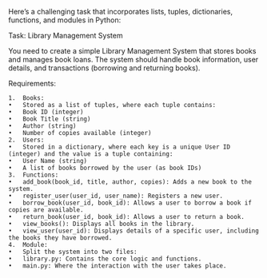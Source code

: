 Here’s a challenging task that incorporates lists, tuples, dictionaries, functions, and modules in Python:

Task: Library Management System

You need to create a simple Library Management System that stores books and manages book loans. The system should handle book information, user details, and transactions (borrowing and returning books).

Requirements:

	1.	Books:
	•	Stored as a list of tuples, where each tuple contains:
	•	Book ID (integer)
	•	Book Title (string)
	•	Author (string)
	•	Number of copies available (integer)
	2.	Users:
	•	Stored in a dictionary, where each key is a unique User ID (integer) and the value is a tuple containing:
	•	User Name (string)
	•	A list of books borrowed by the user (as book IDs)
	3.	Functions:
	•	add_book(book_id, title, author, copies): Adds a new book to the system.
	•	register_user(user_id, user_name): Registers a new user.
	•	borrow_book(user_id, book_id): Allows a user to borrow a book if copies are available.
	•	return_book(user_id, book_id): Allows a user to return a book.
	•	view_books(): Displays all books in the library.
	•	view_user(user_id): Displays details of a specific user, including the books they have borrowed.
	4.	Module:
	•	Split the system into two files:
	•	library.py: Contains the core logic and functions.
	•	main.py: Where the interaction with the user takes place.
